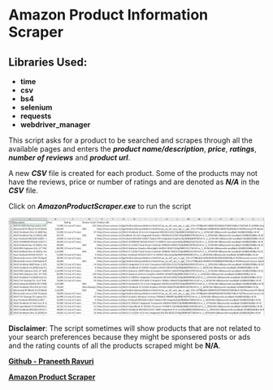 # **Amazon Product Information Scraper**

## **Libraries Used**:
* **time**
* **csv**
* **bs4**
* **selenium**
* **requests**
* **webdriver_manager**

 This script asks for a product to be searched and scrapes through all the available pages and enters the _**product name/description**_, _**price**_, _**ratings**_, _**number of reviews**_ and _**product url**_.

 A new _**CSV**_ file is created for each product. Some of the products may not have the reviews, price or number of ratings and are denoted as _**N/A**_ in the _**CSV**_ file.

Click on ***AmazonProductScraper.exe*** to run the script

![Example Image](Images/sample.png)

**Disclaimer**: The script sometimes will show products that are not related to your search preferences because they might be sponsered posts or ads and the rating counts of all the products scraped might be **N/A**.

[**Github - Praneeth Ravuri**](https://github.com/praneethravuri)

[**Amazon Product Scraper**](https://github.com/praneethravuri/Amazon-Product-Information-Scraper/blob/main/amazon_scraper.py)

